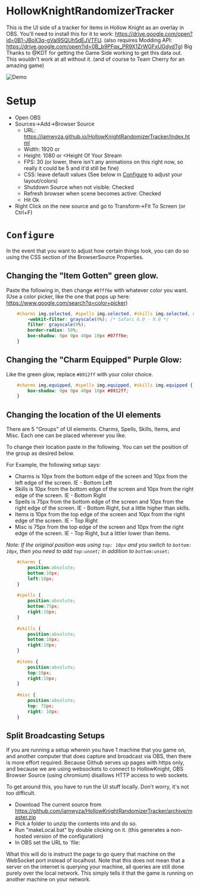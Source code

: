 # HollowKnightRandomizerTracker

This is the UI side of a tracker for items in Hollow Knight as an overlay in OBS.  You'll need to install this for it to work: https://drive.google.com/open?id=0B1-JBoX3q-gVal9SQUh5dEJVTFU. (also requires Modding API: https://drive.google.com/open?id=0B_b9PFqx_PR9X1ZrWGFxUGdydTg) Big Thanks to @KDT for getting the Game Side working to get this data out.  This wouldn't work at all without it.  (and of course to Team Cherry for an amazing game)

![Demo](https://github.com/iamwyza/HollowKnightRandomizerTracker/blob/master/demo.png "Demo")

# Setup

* Open OBS
* Sources->Add->Browser Source
  * URL: https://iamwyza.github.io/HollowKnightRandomizerTracker/Index.html
  * Width: 1920 or <Width Of Your Stream>
  * Height: 1080 or <Height Of Your Stream
  * FPS: 30 (or lower, there isn't any animations on this right now, so really it could be 5 and it'd still be fine)
  * CSS: leave default values (See below in [Configure](#configure) to adjust your layout/colors)
  * Shutdown Source when not visible: Checked
  * Refresh browser when scene becomes active: Checked
  * Hit Ok
 * Right Click on the new source and go to Transform->Fit To Screen (or Ctrl+F)
# `Configure`

In the event that you want to adjust how certain things look, you can do so using the CSS section of the BrowserSource Properties.  

## Changing the "Item Gotten" green glow. 
Paste the following in, then change `#07ff6e` with whatever color you want.  (Use a color picker, like the one that pops up here: https://www.google.com/search?q=color+picker)
```css
	#charms img.selected, #spells img.selected, #skills img.selected, #items img.selected, #misc img.selected {
		-webkit-filter: grayscale(0%); /* Safari 6.0 - 9.0 */
		filter: grayscale(0%);
		border-radius: 50%;
		box-shadow: 0px 0px 40px 10px #07ff6e;
	}
```
## Changing the "Charm Equipped" Purple Glow:
Like the green glow, replace `#8912ff` with your color choice.

```css
	#charms img.equipped, #spells img.equipped, #skills img.equipped {
		box-shadow: 0px 0px 40px 10px #8912ff;
	}
```

## Changing the location of the UI elements

There are 5 "Groups" of UI elements. Charms, Spells, Skills, Items, and Misc.  Each one can be placed wherever you like.  

To change their location paste in the following.  You can set the position of the group as desired below.

For Example, the following setup says:

* Charms is 10px from the bottom edge of the screen and 10px from the left edge of the screen. IE - Bottom Left
* Skills is 10px from the bottom edge of the screen and 10px from the right edge of the screen. IE - Bottom Right
* Spells is 75px from the bottom edge of the screen and 10px from the right edge of the screen. IE - Bottom Right, but a little higher than skills.
* Items is 10px from the top edge of the screen and 10px from the right edge of the screen. IE - Top Right
* Misc is 75px from the top edge of the screen and 10px from the right edge of the screen. IE - Top Right, but a littler lower than Items.

_Note: If the original position was using `top: 10px` and you switch to `bottom: 10px`, then you need to add `top:unset;` in addition to `bottom:unset;`_

```css
	#charms {
		position:absolute;
		bottom:10px;
		left:10px;
	}
  
	#spells {
		position:absolute;
		bottom:75px;
		right:10px;
	}
  
	#skills {
		position:absolute;
		bottom:10px;
		right:10px;
	}
  
	#items {
		position:absolute;
		top:10px;
		right:10px;
	}
	
	#misc {
		position:absolute;
		top: 75px;
		right: 10px;
	}
```

## Split Broadcasting Setups

If you are running a setup wherein you have 1 machine that you game on, and another computer that does capture and broadcast via OBS, then there is more effort required.  Because Github serves up pages with https only, and because we are using websockets to connect to HollowKnight, OBS Browser Source (using chromium) disallows HTTP access to web sockets.

To get around this, you have to run the UI stuff locally.  Don't worry, it's not too difficult.

* Download The current source from https://github.com/iamwyza/HollowKnightRandomizerTracker/archive/master.zip
* Pick a folder to unzip the contents into and do so.
* Run "makeLocal.bat" by double clicking on it. (this generates a non-hosted version of the configuration)
* In OBS set the URL to `file:

What this will do is instruct the page to go query that machine on the WebSocket port instead of localhost.  Note that this does not mean that a server on the internet is querying your machine, all queries are still done purely over the local network.  This simply tells it that the game is running on another machine on your network.
